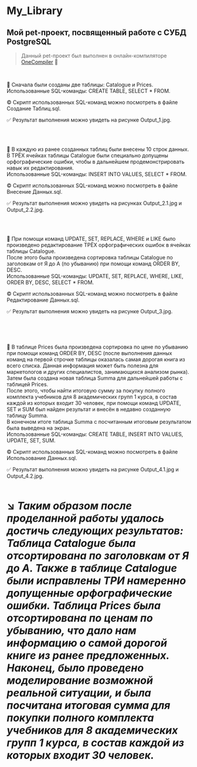 # My_Library
## Мой pet-проект, посвященный работе с СУБД PostgreSQL
> Данный pet-проект был выполнен в онлайн-компиляторе [OneCompiler](https://onecompiler.com/) :link:

</br>

:black_square_button: Сначала были созданы две таблицы: Catalogue и Prices. </br> Использованные SQL-команды: CREATE TABLE, SELECT * FROM. 

:copyright: Скрипт использованных SQL-команд можно посмотреть в файле Создание Таблиц.sql. 

:white_check_mark: Результат выполнения можно увидеть на рисунке Output_1.jpg.

</br> </br>

:black_square_button: В каждую из ранее созданных таблиц были внесены 10 строк данных. </br> В ТРЁХ ячейках таблицы Catalogue были специально допущены орфографические ошибки, чтобы в дальнейшем продемонстрировать навык их редактирования. </br> Использованные SQL-команды: INSERT INTO VALUES, SELECT * FROM. 

:copyright: Скрипт использованных SQL-команд можно посмотреть в файле Внесение Данных.sql. 

:white_check_mark: Результат выполнения можно увидеть на рисунках Output_2.1.jpg и Output_2.2.jpg.

</br> </br>

:black_square_button: При помощи команд UPDATE, SET, REPLACE, WHERE и LIKE было произведено редактирование ТРЁХ орфографических ошибок в ячейках таблицы Catalogue. </br> После этого была произведена сортировка таблицы Catalogue по заголовкам от Я до А (по убыванию) при помощи команд ORDER BY, DESC. </br> Использованные SQL-команды: UPDATE, SET, REPLACE, WHERE, LIKE, ORDER BY, DESC, SELECT * FROM. 

:copyright: Скрипт использованных SQL-команд можно посмотреть в файле Редактирование Данных.sql. 

:white_check_mark: Результат выполнения можно увидеть на рисунке Output_3.jpg. </br> </br>

</br> </br>

:black_square_button: В таблице Prices была произведена сортировка по цене по убыванию при помощи команд ORDER BY, DESC (после выполнения данных команд на первой строчке таблицы оказалась самая дорогая книга из всего списка. Данная информация может быть полезна для маркетологов и других специалистов, занимающихся анализом рынка). </br> Затем была создана новая таблица Summa для дальнейшей работы с таблицей Prices. </br> После этого, чтобы найти итоговую сумму за покупку полного комплекта учебников для 8 академических групп 1 курса, в состав каждой из которых входит 30 человек, при помощи команд UPDATE, SET и SUM был найден результат и внесён в недавно созданную таблицу Summa. </br> В конечном итоге таблица Summa с посчитанным итоговым результатом была выведена на экран. </br> Использованные SQL-команды: CREATE TABLE, INSERT INTO VALUES, UPDATE, SET, SUM. 

:copyright: Скрипт использованных SQL-команд можно посмотреть в файле Использование Данных.sql. 

:white_check_mark: Результат выполнения можно увидеть на рисунке Output_4.1.jpg и Output_4.2.jpg. </br> </br>

# :arrow_lower_right: ***Таким образом после проделанной работы удалось достичь следующих результатов: Таблица Catalogue была отсортирована по заголовкам от Я до А. Также в таблице Catalogue были исправлены ТРИ намеренно допущенные орфографические ошибки. Таблица Prices была отсортирована по ценам по убыванию, что дало нам информацию о самой дорогой книге из ранее предложенных. Наконец, было проведено моделирование возможной реальной ситуации, и была посчитана итоговая сумма для покупки полного комплекта учебников для 8 академических групп 1 курса, в состав каждой из которых входит 30 человек.***


